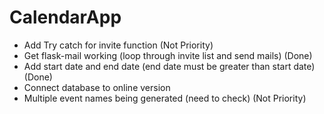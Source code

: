# CalendarApp

- Add Try catch for invite function (Not Priority)
- Get flask-mail working (loop through invite list and send mails) (Done)
- Add start date and end date (end date must be greater than start date)(Done)
- Connect database to online version 
- Multiple event names being generated (need to check) (Not Priority)

